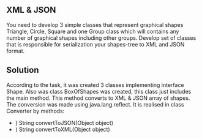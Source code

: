 XML & JSON
----
You need to develop 3 simple classes that represent graphical shapes Triangle, Circle, Square and one Group class which will contains any number of graphical shapes including other groups.
Develop set of classes that is responsible for serialization your shapes-tree to XML and JSON format.

Solution
----
According to the task, it was created 3 classes implementing interface Shape. Also was class BoxOfShapes was created, this class just includes the main method. This method converts to XML & JSON array of shapes.
The conversion was made using java.lang.reflect. It is realised in class Converter by methods: 
* ) String convertToJSON(Object object) 
* ) String convertToXML(Object object)